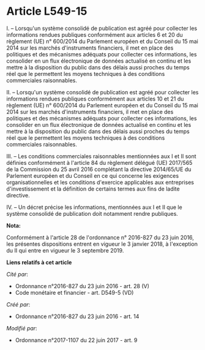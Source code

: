 # Article L549-15

I. – Lorsqu'un système consolidé de publication est agréé pour collecter les informations rendues publiques conformément aux
articles 6 et 20 du règlement (UE) n° 600/2014 du Parlement européen et du Conseil du 15 mai 2014 sur les marchés
d'instruments financiers, il met en place des politiques et des mécanismes adéquats pour collecter ces informations, les
consolider en un flux électronique de données actualisé en continu et les mettre à la disposition du public dans des délais
aussi proches du temps réel que le permettent les moyens techniques à des conditions commerciales raisonnables.

II. – Lorsqu'un système consolidé de publication est agréé pour collecter les informations rendues publiques conformément aux
articles 10 et 21 du règlement (UE) n° 600/2014 du Parlement européen et du Conseil du 15 mai 2014 sur les marchés
d'instruments financiers, il met en place des politiques et des mécanismes adéquats pour collecter ces informations, les
consolider en un flux électronique de données actualisé en continu et les mettre à la disposition du public dans des délais
aussi proches du temps réel que le permettent les moyens techniques à des conditions commerciales raisonnables.

III. – Les conditions commerciales raisonnables mentionnées aux I et II sont définies conformément à l'article 84 du
règlement délégué (UE) 2017/565 de la Commission du 25 avril 2016 complétant la directive 2014/65/UE du Parlement européen et
du Conseil en ce qui concerne les exigences organisationnelles et les conditions d'exercice applicables aux entreprises
d'investissement et la définition de certains termes aux fins de ladite directive.

IV. – Un décret précise les informations, mentionnées aux I et II que le système consolidé de publication doit notamment
rendre publiques.

**Nota:**

Conformément à l'article 28 de l'ordonnance n° 2016-827 du 23 juin 2016, les présentes dispositions entrent en vigueur le 3
janvier 2018, à l'exception du II qui entre en vigueur le 3 septembre 2019.

**Liens relatifs à cet article**

_Cité par_:

  - Ordonnance n°2016-827 du 23 juin 2016 - art. 28 (V)
  - Code monétaire et financier - art. D549-5 (VD)

_Créé par_:

  - Ordonnance n°2016-827 du 23 juin 2016 - art. 14

_Modifié par_:

  - Ordonnance n°2017-1107 du 22 juin 2017 - art. 9

